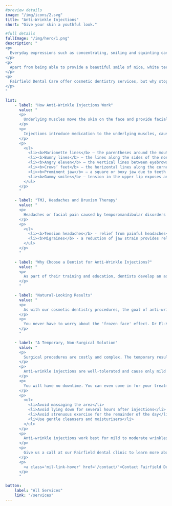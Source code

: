 ```yaml
---
#preview details
image: "/img/icons/2.svg"
title: "Anti-Wrinkle Injections"
short: "Give your skin a youthful look."

#full details
fullImage: "/img/hero/1.png"
description: "
<p>
  Everyday expressions such as concentrating, smiling and squinting can cause fine lines to form on delicate facial tissue. With the modern use of devices and computers, the toll on the appearance of the skin can be even more dramatic
</p>
<p>
  Apart from being able to provide a beautiful smile of nice, white teeth, we can also ‘frame’ the teeth with beautiful lips and help to remove or decrease facial lines so you can maintain a youthful, healthy smile and expression.
</p>
<p>
  Fairfield Dental Care offer cosmetic dentistry services, but why stop there? Anti-wrinkle injections provide a youthful look to your skin to complement your new smile.
</p>
"

list: 
    - label: "How Anti-Wrinkle Injections Work"
      value: "
      <p>
        Underlying muscles move the skin on the face and provide facial fullness. Over time, wrinkles develop from habitual expressions. By relaxing facial muscles, the skin can then regain youthful smoothness.
      </p>
      <p>
        Injections introduce medication to the underlying muscles, causing subtle relaxation. By beginning with a smaller dose of medication, we provide natural results to combat common expression lines.
      </p>
      <p>
        <ul>
          <li><b>Marionette lines</b> – the parentheses around the mouth</li>
          <li><b>Bunny lines</b> – the lines along the sides of the nose</li>
          <li><b>Angry eleven</b> – the vertical lines between eyebrows</li>
          <li><b>Crows’ feet</b> – the horizontal lines along the corners of the eyes</li>
          <li><b>Prominent jaw</b> – a square or boxy jaw due to teeth grinding</li>
          <li><b>Gummy smiles</b> – tension in the upper lip exposes an excessive amount of gum when smiling</li>
        </ul>
      </p>
      "

    - label: "TMJ, Headaches and Bruxism Therapy"
      value: "
      <p>
        Headaches or facial pain caused by temporomandibular disorders (TMD) or teeth grinding (or bruxism) can be treated by introducing medication to relax the powerful jaw muscles and reduce the amount of force you can exert subconsciously, which often occurs during sleep.
      </p>
      <p>
        <ul>
          <li><b>Tension headaches</b> - relief from painful headaches</li>
          <li><b>Migraines</b> - a reduction of jaw strain provides relief from migraines</li>
        </ul>
      </p>
      "

    - label: "Why Choose a Dentist for Anti-Wrinkle Injections?"
      value: "
      <p>
        As part of their training and education, dentists develop an advanced knowledge of facial muscles. Often, choosing a dentist over an aesthetician will provide more desirable results with a focused treatment of the muscles causing wrinkles.
      </p>
      "

    - label: "Natural-Looking Results"
      value: "
      <p>
        As with our cosmetic dentistry procedures, the goal of anti-wrinkle injections is for subtle yet stunning results.
      </p>
      <p>
        You never have to worry about the 'frozen face' effect. Dr El-Khoury will first use small amounts of anti-wrinkle medication to determine your body’s unique reaction and then make adjustments at subsequent visits for excellent results.
      </p>
      "

    - label: "A Temporary, Non-Surgical Solution"
      value: "
      <p>
        Surgical procedures are costly and complex. The temporary results of anti-wrinkle injectables keep treatment reversible and adjustable. Each round of injectables typically lasts for about 3 to 4 months. You can choose to maintain your youthful appearance by repeating the procedure.
      </p>
      <p>
        Anti-wrinkle injections are well-tolerated and cause only mild discomfort. Some bruising is possible, but it is temporary and a rare side effect.
      </p>
      <p>
        You will have no downtime. You can even come in for your treatment on your lunch break and return to work the same day. Some common sense caution will improve results.
      </p>
      <p>
        <ul>
          <li>Avoid massaging the area</li>
          <li>Avoid lying down for several hours after injections</li>
          <li>Avoid strenuous exercise for the remainder of the day</li>
          <li>Use gentle cleansers and moisturisers</li>
        </ul>
      </p>
      <p>
        Anti-wrinkle injections work best for mild to moderate wrinkles. A consultation will determine if you will achieve your desired results using this non-invasive treatment option.
      </p>
      <p>
        Give us a call at our Fairfield dental clinic to learn more about full smile makeovers with modern cosmetic dentistry and anti-wrinkle injectables. We love making smiles beautiful.
      </p>
      <p>
        <a class='mil-link-hover' href='/contact/'>Contact Fairfield Dental Care Today!</a>
      </p>
      "

button:
    label: "All Services"
    link: "/services" 
---
```

